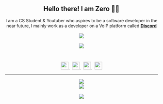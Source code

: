 <h2 align="center">
    Hello there! I am <strong>Zero</strong> 👋🏻
</h2>
<p align="center">
    I am a CS Student & Youtuber who aspires to be a software developer in the near future, I mainly work as a developer on a VoIP platform called <strong> <a href="https://discord.gg/95TTcymCpk">Discord</a></strong>
<br>
<br>
<a href="https://github.com/Noede/">
        <img src="https://komarev.com/ghpvc/?username=Noede&color=red" />
  </a> 
<br>
<br>
<a href="https://discord.com/users/603948445362946084">
        <img src="https://lanyard-profile-readme.vercel.app/api/603948445362946084?idleMessage=%22May%20The%20Code%20Be%20With%20you%22&borderRadius=25px" />
    </a>
</p>
&nbsp;
<p align="center">
    <a href="https://github.com/Noede/">
        <img src="./assets/icons/other/github-solid.svg/" width="25px" />
    </a>
    &nbsp;
    <a href="https://discord.com/users/1128014603876585584">
        <img src="./assets/icons/other/discord-solid.svg/" width="25px" />
    </a>
    &nbsp;
    <a href="https://twitter.com/dogidiscord/">
        <img src="./assets/icons/other/twitter-solid.svg/" width="25px" />
    </a>
    &nbsp;
    <a href="https://www.youtube.com/c/ZeroSync">
        <img src="./assets/icons/other/youtube-solid.svg/" width="25px" />
    </a>
    
</p>
<hr/>
<p align="center">
    <a href="https://github.com/Noede/">
        <img src="https://i.pinimg.com/236x/52/fa/f9/52faf9ba0786f8be9bab5fc83730e35e.jpg" />
  </a> 
<br>
  <a href="https://github.com/Noede/">
       <img src="https://github-readme-stats.vercel.app/api?username=Noeded&show_icons=true&theme=gruvbox" />
  </a> 
<br>
<br>
<a href="https://github.com/Noede/">
       <img src="https://github-readme-stats.vercel.app/api/top-langs/?username=ZeroDiscord&theme=gruvbox&langs_count=8&layout=compact" />
  </a> 
</p>



